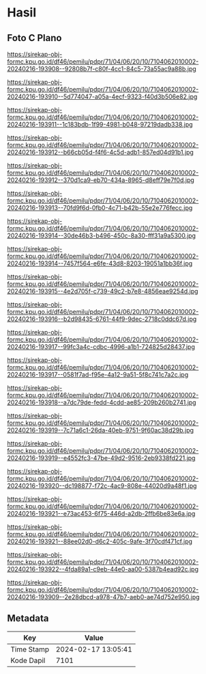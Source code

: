# Hasil

## Foto C Plano

https://sirekap-obj-formc.kpu.go.id/df46/pemilu/pdpr/71/04/06/20/10/7104062010002-20240216-193908--92808b7f-c80f-4cc1-84c5-73a55ac9a88b.jpg

https://sirekap-obj-formc.kpu.go.id/df46/pemilu/pdpr/71/04/06/20/10/7104062010002-20240216-193910--5d774047-a05a-4ecf-9323-f40d3b506e82.jpg

https://sirekap-obj-formc.kpu.go.id/df46/pemilu/pdpr/71/04/06/20/10/7104062010002-20240216-193911--1c183bdb-1f99-4981-b048-97219dadb338.jpg

https://sirekap-obj-formc.kpu.go.id/df46/pemilu/pdpr/71/04/06/20/10/7104062010002-20240216-193912--b66cb05d-f4f6-4c5d-adb1-857ed04d91b1.jpg

https://sirekap-obj-formc.kpu.go.id/df46/pemilu/pdpr/71/04/06/20/10/7104062010002-20240216-193912--370d1ca9-eb70-434a-8965-d8eff79e7f0d.jpg

https://sirekap-obj-formc.kpu.go.id/df46/pemilu/pdpr/71/04/06/20/10/7104062010002-20240216-193913--70fd9f6d-0fb0-4c71-b42b-55e2e776fecc.jpg

https://sirekap-obj-formc.kpu.go.id/df46/pemilu/pdpr/71/04/06/20/10/7104062010002-20240216-193914--30de46b3-b496-450c-8a30-fff31a9a5300.jpg

https://sirekap-obj-formc.kpu.go.id/df46/pemilu/pdpr/71/04/06/20/10/7104062010002-20240216-193914--7457f564-e6fe-43d8-8203-19051a1bb36f.jpg

https://sirekap-obj-formc.kpu.go.id/df46/pemilu/pdpr/71/04/06/20/10/7104062010002-20240216-193915--4e2d705f-c739-49c2-b7e8-4856eae9254d.jpg

https://sirekap-obj-formc.kpu.go.id/df46/pemilu/pdpr/71/04/06/20/10/7104062010002-20240216-193916--b2d98435-6761-44f9-9dec-2718c0ddc67d.jpg

https://sirekap-obj-formc.kpu.go.id/df46/pemilu/pdpr/71/04/06/20/10/7104062010002-20240216-193917--99fc3a4c-cdbc-4996-a1b1-724825d28437.jpg

https://sirekap-obj-formc.kpu.go.id/df46/pemilu/pdpr/71/04/06/20/10/7104062010002-20240216-193917--0581f7ad-f95e-4a12-9a51-5f8c741c7a2c.jpg

https://sirekap-obj-formc.kpu.go.id/df46/pemilu/pdpr/71/04/06/20/10/7104062010002-20240216-193918--a7dc79de-fedd-4cdd-ae85-209b260b2741.jpg

https://sirekap-obj-formc.kpu.go.id/df46/pemilu/pdpr/71/04/06/20/10/7104062010002-20240216-193919--7c71a6c1-26da-40eb-9751-9f60ac38d29b.jpg

https://sirekap-obj-formc.kpu.go.id/df46/pemilu/pdpr/71/04/06/20/10/7104062010002-20240216-193919--e4552fc3-47be-49d2-9516-2eb9338fd221.jpg

https://sirekap-obj-formc.kpu.go.id/df46/pemilu/pdpr/71/04/06/20/10/7104062010002-20240216-193920--dc198877-f72c-4ac9-808e-44020d9a48f1.jpg

https://sirekap-obj-formc.kpu.go.id/df46/pemilu/pdpr/71/04/06/20/10/7104062010002-20240216-193921--e73ac453-6f75-446d-a2db-2ffb6be83e6a.jpg

https://sirekap-obj-formc.kpu.go.id/df46/pemilu/pdpr/71/04/06/20/10/7104062010002-20240216-193921--88ee02d0-d6c2-405c-9afe-3f70cdf471cf.jpg

https://sirekap-obj-formc.kpu.go.id/df46/pemilu/pdpr/71/04/06/20/10/7104062010002-20240216-193922--4fda89a1-c9eb-44e0-aa00-5387b4ead92c.jpg

https://sirekap-obj-formc.kpu.go.id/df46/pemilu/pdpr/71/04/06/20/10/7104062010002-20240216-193909--2e28dbcd-a978-47b7-aeb0-ae74d752e950.jpg


## Metadata

| Key        | Value               |
| ---------- | ------------------- |
| Time Stamp | 2024-02-17 13:05:41 |
| Kode Dapil | 7101                |



